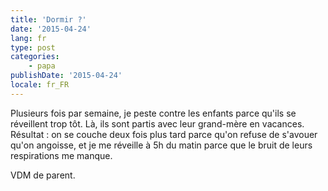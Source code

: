 ```yaml
---
title: 'Dormir ?'
date: '2015-04-24'
lang: fr
type: post
categories:
    - papa
publishDate: '2015-04-24'
locale: fr_FR
---
```


Plusieurs fois par semaine, je peste contre les enfants parce qu'ils se réveillent trop tôt. Là, ils sont partis avec leur grand-mère en vacances. Résultat : on se couche deux fois plus tard parce qu'on refuse de s'avouer qu'on angoisse, et je me réveille à 5h du matin parce que le bruit de leurs respirations me manque.

VDM de parent.
